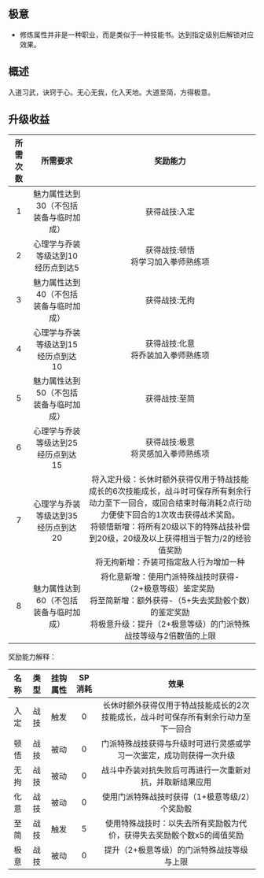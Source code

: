 ## 极意

* 修炼属性并非是一种职业，而是类似于一种技能书。达到指定级别后解锁对应效果。

## 概述

入道习武，诀窍于心。无心无我，化入天地。大道至简，方得极意。

## 升级收益

所需次数|所需要求|奖励能力
:--:|:--:|:--:
1|魅力属性达到30（不包括装备与临时加成）|获得战技:入定
2|心理学与乔装等级达到10<br>经历点到达5|获得战技:顿悟<br>将学习加入拳师熟练项
3|魅力属性达到40（不包括装备与临时加成）|获得战技:无拘
4|心理学与乔装等级达到15<br>经历点到达10|获得战技:化意<br>将乔装加入拳师熟练项
5|魅力属性达到50（不包括装备与临时加成）|获得战技:至简
6|心理学与乔装等级达到25<br>经历点到达15|获得战技:极意<br>将灵感加入拳师熟练项
7|心理学与乔装等级达到35<br>经历点到达20|将入定升级：长休时额外获得仅用于特战技能成长的6次技能成长，战斗时可保存所有剩余行动力至下一回合，或回合结束时每消耗2点行动力便使下回合的1次攻击获得战术奖励。<br>将顿悟新增：将所有20级以下的特殊战技补偿到20级，20级及以上获得相当于智力/2的经验值奖励<br>将无拘新增：乔装可指定敌人行为增加一种
8|魅力属性达到60（不包括装备与临时加成）|将化意新增：使用门派特殊战技时获得-（2+极意等级）鉴定奖励<br>将至简新增：额外获得-（5+失去奖励骰个数）的鉴定奖励<br>将极意升级：提升（2+极意等级）的门派特殊战技等级与2倍数值的上限

奖励能力解释：

名称|类型|挂钩属性|SP消耗|效果
:--:|:--:|:--:|:--:|:--:
入定|战技|触发|0|长休时额外获得仅用于特战技能成长的2次技能成长，战斗时可保存所有剩余行动力至下一回合
顿悟|战技|被动|0|门派特殊战技获得与升级时可进行灵感或学习一次鉴定，成功则获得一次升级
无拘|战技|被动|0|战斗中乔装对抗失败后可再进行一次重新对抗，并取新结果应用
化意|战技|被动|0|使用门派特殊战技时获得（1+极意等级/2）个奖励骰
至简|战技|触发|5|使用特殊战技时：以失去所有奖励骰为代价，获得失去奖励骰个数x5的阈值奖励
极意|战技|被动|0|提升（2+极意等级）的门派特殊战技等级与上限